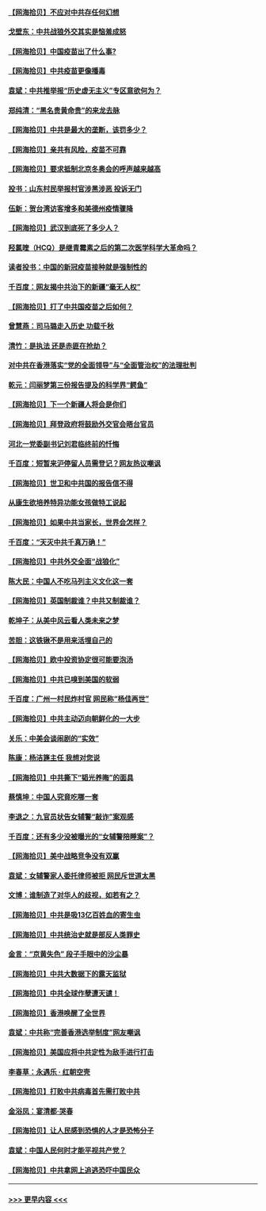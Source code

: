 #### [【网海拾贝】不应对中共存任何幻想](../pages/nsc993/n12881460.md?t=04160052) 
#### [戈壁东：中共战狼外交其实是恼羞成怒](../pages/nsc993/n12880392.md?t=04160052) 
#### [【网海拾贝】中国疫苗出了什么事?](../pages/nsc993/n12879124.md?t=04160052) 
#### [【网海拾贝】中共疫苗更像播毒](../pages/nsc993/n12876631.md?t=04160052) 
#### [袁斌：中共推举报“历史虚无主义”专区意欲何为？](../pages/nsc993/n12876530.md?t=04160052) 
#### [郑纯清：“黑名贵黄命贵”的来龙去脉](../pages/nsc993/n12875589.md?t=04160052) 
#### [【网海拾贝】中共是最大的垄断，该罚多少？](../pages/nsc993/n12874006.md?t=04160052) 
#### [【网海拾贝】亲共有风险，疫苗不可靠](../pages/nsc993/n12872224.md?t=04160052) 
#### [【网海拾贝】要求抵制北京冬奥会的呼声越来越高](../pages/nsc993/n12868962.md?t=04160052) 
#### [投书：山东村民举报村官涉黑涉恶 投诉无门](../pages/nsc993/n12869726.md?t=04160052) 
#### [伍新：贺台湾访客增多和美德州疫情骤降](../pages/nsc993/n12865651.md?t=04160052) 
#### [【网海拾贝】武汉到底死了多少人？](../pages/nsc993/n12863707.md?t=04160052) 
#### [羟氯喹（HCQ）是继青霉素之后的第二次医学科学大革命吗？](../pages/nsc993/n12638564.md?t=04160052) 
#### [读者投书：中国的新冠疫苗接种就是强制性的](../pages/nsc993/n12859932.md?t=04160052) 
#### [千百度：网友揭中共治下的新疆“毫无人权”](../pages/nsc993/n12858385.md?t=04160052) 
#### [【网海拾贝】打了中共国疫苗之后如何？](../pages/nsc993/n12857866.md?t=04160052) 
#### [曾慧燕：司马璐走入历史 功载千秋](../pages/nsc993/n12856996.md?t=04160052) 
#### [清竹：是执法 还是赤匪在抢劫？](../pages/nsc993/n12856952.md?t=04160052) 
#### [对中共在香港落实“党的全面领导”与“全面管治权”的法理批判](../pages/nsc993/n12856929.md?t=04160052) 
#### [乾元：闫丽梦第三份报告提及的科学界“鳄鱼”](../pages/nsc993/n12855985.md?t=04160052) 
#### [【网海拾贝】下一个新疆人将会是你们](../pages/nsc993/n12855864.md?t=04160052) 
#### [【网海拾贝】拜登政府将鼓励外交官会晤台官员](../pages/nsc993/n12853615.md?t=04160052) 
#### [河北一党委副书记刘君临终前的忏悔](../pages/nsc993/n12849420.md?t=04160052) 
#### [千百度：短暂来沪停留人员需登记？网友热议嘲讽](../pages/nsc993/n12853497.md?t=04160052) 
#### [【网海拾贝】世卫和中共国的报告信不得](../pages/nsc993/n12850902.md?t=04160052) 
#### [从康生欲培养特异功能女孩做特工说起](../pages/nsc993/n12849289.md?t=04160052) 
#### [【网海拾贝】如果中共当家长，世界会怎样？](../pages/nsc993/n12848436.md?t=04160052) 
#### [千百度：“天灭中共千真万确！”](../pages/nsc993/n12845659.md?t=04160052) 
#### [【网海拾贝】中共外交全面“战狼化”](../pages/nsc993/n12845607.md?t=04160052) 
#### [陈大民：中国人不吃马列主义文化这一套](../pages/nsc993/n12842496.md?t=04160052) 
#### [【网海拾贝】英国制裁谁？中共又制裁谁？](../pages/nsc993/n12840909.md?t=04160052) 
#### [乾坤子：从美中风云看人类未来之梦](../pages/nsc993/n12840590.md?t=04160052) 
#### [苦胆：这铁锹不是用来活埋自己的](../pages/nsc993/n12839512.md?t=04160052) 
#### [【网海拾贝】欧中投资协定很可能要泡汤](../pages/nsc993/n12835122.md?t=04160052) 
#### [【网海拾贝】中共已嗅到美国的软弱](../pages/nsc993/n12832411.md?t=04160052) 
#### [千百度：广州一村民炸村官 网民称“杨佳再世”](../pages/nsc993/n12832380.md?t=04160052) 
#### [【网海拾贝】中共主动迈向朝鲜化的一大步](../pages/nsc993/n12829887.md?t=04160052) 
#### [关乐：中美会谈闹剧的“实效”](../pages/nsc993/n12826698.md?t=04160052) 
#### [陈康：杨洁篪主任  我想对您说](../pages/nsc993/n12826609.md?t=04160052) 
#### [【网海拾贝】中共撕下“韬光养晦”的面具](../pages/nsc993/n12826459.md?t=04160052) 
#### [蔡慎坤：中国人究竟吃哪一套](../pages/nsc993/n12826010.md?t=04160052) 
#### [李退之：九官员状告女辅警“敲诈”案观感](../pages/nsc993/n12823984.md?t=04160052) 
#### [千百度：还有多少没被曝光的“女辅警陪睡案”？](../pages/nsc993/n12822136.md?t=04160052) 
#### [【网海拾贝】美中战略竞争没有双赢](../pages/nsc993/n12822105.md?t=04160052) 
#### [袁斌：女辅警家人委托律师被拒 网民斥世道太黑](../pages/nsc993/n12822004.md?t=04160052) 
#### [文博：谁制造了对华人的歧视，如若有之？](../pages/nsc993/n12821635.md?t=04160052) 
#### [【网海拾贝】中共是吸13亿百姓血的寄生虫](../pages/nsc993/n12819191.md?t=04160052) 
#### [【网海拾贝】中共统治史就是部反人类罪史](../pages/nsc993/n12816738.md?t=04160052) 
#### [金言：“京黄失色” 段子手眼中的沙尘暴](../pages/nsc993/n12815700.md?t=04160052) 
#### [【网海拾贝】中共大数据下的露天监狱](../pages/nsc993/n12811075.md?t=04160052) 
#### [【网海拾贝】中共全球作孽遭天谴！](../pages/nsc993/n12810258.md?t=04160052) 
#### [【网海拾贝】香港唤醒了全世界](../pages/nsc993/n12809100.md?t=04160052) 
#### [袁斌：中共称“完善香港选举制度”网友嘲讽](../pages/nsc993/n12808994.md?t=04160052) 
#### [【网海拾贝】美国应将中共定性为敌手进行打击](../pages/nsc993/n12806870.md?t=04160052) 
#### [李春草：永遇乐 · 红朝空壳](../pages/nsc993/n12805365.md?t=04160052) 
#### [【网海拾贝】打败中共病毒首先需打败中共](../pages/nsc993/n12803930.md?t=04160052) 
#### [金浴凤：宴清都‧哭春](../pages/nsc993/n12801601.md?t=04160052) 
#### [【网海拾贝】让人民感到恐惧的人才是恐怖分子](../pages/nsc993/n12799347.md?t=04160052) 
#### [袁斌：中国人民何时才能平视共产党？](../pages/nsc993/n12799306.md?t=04160052) 
#### [【网海拾贝】中共拿网上追逃恐吓中国民众](../pages/nsc993/n12796905.md?t=04160052) 

----
#### [ >>> 更早内容 <<< ](../indexes/nsc993-earlier.md)
